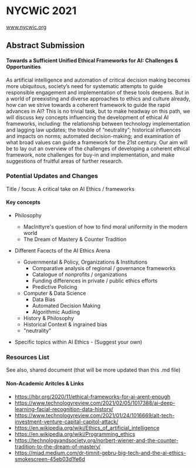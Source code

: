 # NYCWiC 2021
www.nycwic.org

## Abstract Submission
#### Towards a Sufficient Unified Ethical Frameworks for AI: Challenges & Opportunities
As artificial intelligence and automation of critical decision making becomes more ubiquitous, society’s need for systematic attempts to guide responsible engagement and implementation of these tools deepens. But in a world of preexisting and diverse approaches to ethics and culture already, how can we strive towards a coherent framework to guide the rapid advances in AI? This is no trivial task, but to make headway on this path, we will discuss key concepts influencing the development of ethical AI frameworks, including: the relationship between technology implementation and lagging law updates; the trouble of “neutrality”; historical influences and impacts on norms; automated decision-making; and examination of what broad values can guide a framework for the 21st century. Our aim will be to lay out an overview of the challenges of developing a coherent ethical framework, note challenges for buy-in and implementation, and make suggestions of fruitful areas of further research.


### Potential Updates and Changes
Title / focus: A critical take on AI Ethics / frameworks 

#### Key concepts
- Philosophy
  - MacInttyre's question of how to find moral uniformity in the modern world
  - The Dream of Mastery & Counter Tradition 
- Different Facects of the AI Ethics Arena
  - Governmental & Policy, Organizations & Institutions 
    - Comparative analysis of regional / governance frameworks
    - Catalogue of nonprofits / organizations 
    - Funding differences in private / public ethics efforts
    - Predictive Policing 
  - Computer & Data Science
    - Data Bias
    - Automated Decision Making 
    - Algorithmic Audiing 
  - History & Philosophy 
  -  Historical Context & ingrained bias
  - "neutrality" 

- Specific topics within AI Ethics - (Suggest your own) 




### Resources List
See also, shared document (that will be more updated than this .md file)
#### Non-Academic Aritcles & Links
- https://hbr.org/2020/11/ethical-frameworks-for-ai-arent-enough  
- https://www.technologyreview.com/2021/02/05/1017388/ai-deep-learning-facial-recognition-data-history/ 
- https://www.technologyreview.com/2021/01/24/1016669/alt-tech-investment-venture-capital-capitol-attack/
- https://en.wikipedia.org/wiki/Ethics_of_artificial_intelligence
- https://en.wikipedia.org/wiki/Programming_ethics 
- https://technologyandsociety.org/norbert-wiener-and-the-counter-tradition-to-the-dream-of-mastery/ 
- https://miad.medium.com/dr-timnit-gebru-big-tech-and-the-ai-ethics-smokescreen-45eb03d1fe6d 
